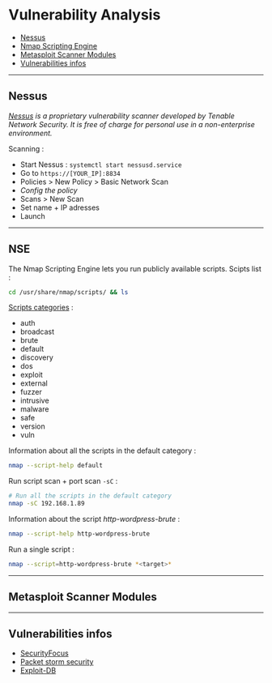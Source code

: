 # Vulnerability Analysis

* [Nessus](#nessus)
* [Nmap Scripting Engine](#nse)
* [Metasploit Scanner Modules](#metasploit-scanner-modules)
* [Vulnerabilities infos](#vulnerabilities-infos)

____________________
## Nessus
*[Nessus](https://www.tenable.com/products/nessus-vulnerability-scanner) is a proprietary vulnerability scanner developed by Tenable Network Security. It is free of charge for personal use in a non-enterprise environment.*

Scanning :
* Start Nessus : `systemctl start nessusd.service`
* Go to `https://[YOUR_IP]:8834`
* Policies > New Policy > Basic Network Scan
* *Config the policy*
* Scans > New Scan
* Set name + IP adresses
* Launch

____________________
## NSE
The Nmap Scripting Engine lets you run publicly available scripts.
Scipts list :
```bash
cd /usr/share/nmap/scripts/ && ls
```
[Scripts categories](https://nmap.org/nsedoc/categories/) :
* auth
* broadcast
* brute
* default
* discovery
* dos
* exploit
* external
* fuzzer
* intrusive
* malware
* safe
* version
* vuln

Information about all the scripts in the default category :
```bash
nmap --script-help default
```

Run script scan + port scan `-sC` : 
```bash
# Run all the scripts in the default category
nmap -sC 192.168.1.89
```

Information about the script *http-wordpress-brute* :
```bash
nmap --script-help http-wordpress-brute
```

Run a single script : 
```bash
nmap --script=http-wordpress-brute *<target>*
```

____________________
## Metasploit Scanner Modules


____________________
## Vulnerabilities infos
* [SecurityFocus](www.securityfocus.com/vulnerabilities)
* [Packet storm security](https://packetstormsecurity.com/files/)
* [Exploit-DB](https://www.exploit-db.com/browse/)
